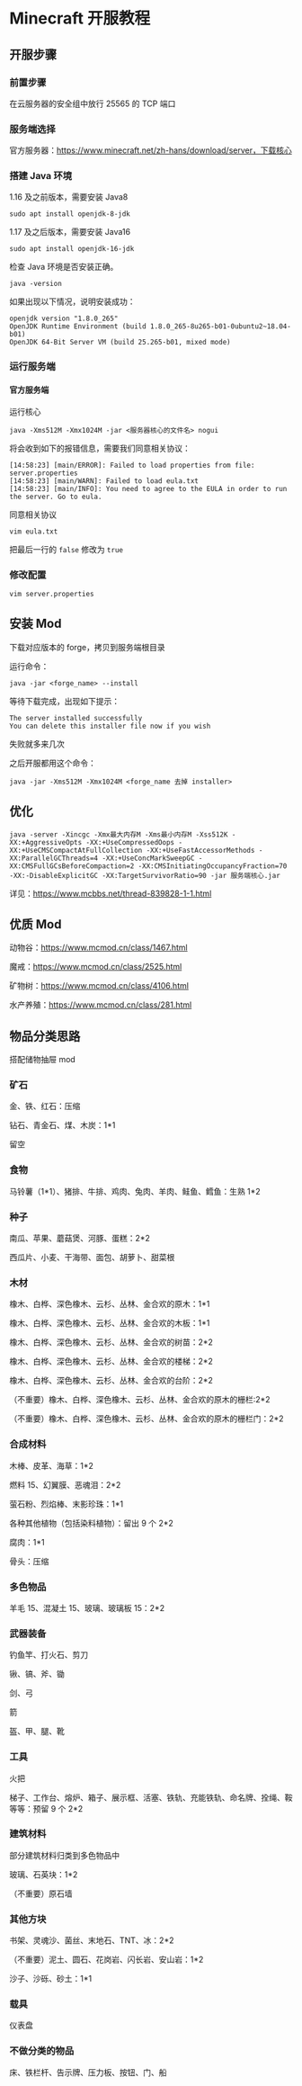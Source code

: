 # Minecraft 开服教程

## 开服步骤

### 前置步骤

在云服务器的安全组中放行 25565 的 TCP 端口

### 服务端选择

官方服务器：https://www.minecraft.net/zh-hans/download/server，下载核心

### 搭建 Java 环境

1.16 及之前版本，需要安装 Java8

```shell
sudo apt install openjdk-8-jdk
```

1.17 及之后版本，需要安装 Java16

```shell
sudo apt install openjdk-16-jdk
```

检查 Java 环境是否安装正确。

```text
java -version
```

如果出现以下情况，说明安装成功：

```text
openjdk version "1.8.0_265"
OpenJDK Runtime Environment (build 1.8.0_265-8u265-b01-0ubuntu2~18.04-b01)
OpenJDK 64-Bit Server VM (build 25.265-b01, mixed mode)
```

### 运行服务端

#### 官方服务端

运行核心

```shell
java -Xms512M -Xmx1024M -jar <服务器核心的文件名> nogui
```

将会收到如下的报错信息，需要我们同意相关协议：

```shell
[14:58:23] [main/ERROR]: Failed to load properties from file: server.properties
[14:58:23] [main/WARN]: Failed to load eula.txt
[14:58:23] [main/INFO]: You need to agree to the EULA in order to run the server. Go to eula.
```

同意相关协议

```shell
vim eula.txt
```

把最后一行的 `false` 修改为 `true`

### 修改配置

```shell
vim server.properties
```

## 安装 Mod

下载对应版本的 forge，拷贝到服务端根目录

运行命令：

```shell
java -jar <forge_name> --install
```

等待下载完成，出现如下提示：

```shell
The server installed successfully
You can delete this installer file now if you wish
```

失败就多来几次

之后开服都用这个命令：

```shell
java -jar -Xms512M -Xmx1024M <forge_name 去掉 installer> 
```

## 优化

```shell
java -server -Xincgc -Xmx最大内存M -Xms最小内存M -Xss512K -XX:+AggressiveOpts -XX:+UseCompressedOops -XX:+UseCMSCompactAtFullCollection -XX:+UseFastAccessorMethods -XX:ParallelGCThreads=4 -XX:+UseConcMarkSweepGC -XX:CMSFullGCsBeforeCompaction=2 -XX:CMSInitiatingOccupancyFraction=70 -XX:-DisableExplicitGC -XX:TargetSurvivorRatio=90 -jar 服务端核心.jar
```

详见：https://www.mcbbs.net/thread-839828-1-1.html

## 优质 Mod

动物谷：https://www.mcmod.cn/class/1467.html

魔戒：https://www.mcmod.cn/class/2525.html

矿物树：https://www.mcmod.cn/class/4106.html

水产养殖：https://www.mcmod.cn/class/281.html

## 物品分类思路

搭配储物抽屉 mod

### 矿石

金、铁、红石：压缩

钻石、青金石、煤、木炭：1*1

留空

### 食物

马铃薯（1\*1）、猪排、牛排、鸡肉、兔肉、羊肉、鲑鱼、鳕鱼：生熟 1*2

### 种子

南瓜、苹果、蘑菇煲、河豚、蛋糕：2*2

西瓜片、小麦、干海带、面包、胡萝卜、甜菜根

### 木材

橡木、白桦、深色橡木、云杉、丛林、金合欢的原木：1*1

橡木、白桦、深色橡木、云杉、丛林、金合欢的木板：1*1

橡木、白桦、深色橡木、云杉、丛林、金合欢的树苗：2*2

橡木、白桦、深色橡木、云杉、丛林、金合欢的楼梯：2*2

橡木、白桦、深色橡木、云杉、丛林、金合欢的台阶：2*2

（不重要）橡木、白桦、深色橡木、云杉、丛林、金合欢的原木的栅栏:2*2

（不重要）橡木、白桦、深色橡木、云杉、丛林、金合欢的原木的栅栏门：2*2

### 合成材料

木棒、皮革、海草：1*2

燃料 15、幻翼膜、恶魂泪：2*2

萤石粉、烈焰棒、末影珍珠：1*1

各种其他植物（包括染料植物）：留出 9 个 2*2

腐肉：1*1

骨头：压缩

### 多色物品

羊毛 15、混凝土 15、玻璃、玻璃板 15：2*2

### 武器装备

钓鱼竿、打火石、剪刀

锹、镐、斧、锄

剑、弓

箭

盔、甲、腿、靴

### 工具

火把

梯子、工作台、熔炉、箱子、展示框、活塞、铁轨、充能铁轨、命名牌、拴绳、鞍等等：预留 9 个 2*2

### 建筑材料

部分建筑材料归类到多色物品中

玻璃、石英块：1*2

（不重要）原石墙

### 其他方块

书架、灵魂沙、菌丝、末地石、TNT、冰：2*2

（不重要）泥土、圆石、花岗岩、闪长岩、安山岩：1*2

沙子、沙砾、砂土：1*1



### 载具

仪表盘

### 不做分类的物品

床、铁栏杆、告示牌、压力板、按钮、门、船
